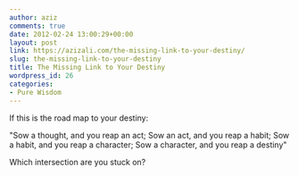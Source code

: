 ```yaml
---
author: aziz
comments: true
date: 2012-02-24 13:00:29+00:00
layout: post
link: https://azizali.com/the-missing-link-to-your-destiny/
slug: the-missing-link-to-your-destiny
title: The Missing Link to Your Destiny
wordpress_id: 26
categories:
- Pure Wisdom
---
```


If this is the road map to your destiny:

"Sow a thought, and you reap an act; Sow an act, and you reap a habit; Sow a habit, and you reap a character; Sow a character, and you reap a destiny"

Which intersection are you stuck on?
